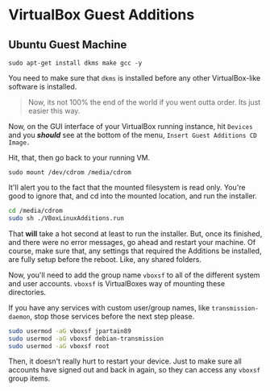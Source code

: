# VirtualBox Guest Additions

## Ubuntu Guest Machine

`sudo apt-get install dkms make gcc -y`

You need to make sure that `dkms` is installed before any other VirtualBox-like software is installed. 
> Now, its not 100% the end of the world if you went outta order. Its just easier this way.

Now, on the GUI interface of your VirtualBox running instance, hit `Devices` and you **_should_** see at the bottom of the menu, `Insert Guest Additions CD Image.` 

Hit, that, then go back to your running VM.

`sudo mount /dev/cdrom /media/cdrom`

It'll alert you to the fact that the mounted filesystem is read only. You're good to ignore that, and cd into the mounted location, and run the installer.

```bash
cd /media/cdrom
sudo sh ./VBoxLinuxAdditions.run
```

That **will** take a hot second at least to run the installer. But, once its finished, and there were no error messages, go ahead and restart your machine. Of course, make sure that, any settings that required the Additions be installed, are fully setup before the reboot. Like, any shared folders.

Now, you'll need to add the group name `vboxsf` to all of the different system and user accounts. `vboxsf` is VirtualBoxes way of mounting these directories. 

If you have any services with custom user/group names, like `transmission-daemon`, stop those services before the next step please.

```bash
sudo usermod -aG vboxsf jpartain89
sudo usermod -aG vboxsf debian-transmission
sudo usermod -aG vboxsf root
```

Then, it doesn't really hurt to restart your device. Just to make sure all accounts have signed out and back in again, so they can access any `vboxsf` group items.